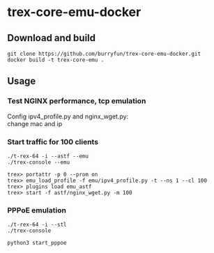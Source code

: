 # trex-core-emu-docker

## Download and build
```
git clone https://github.com/burryfun/trex-core-emu-docker.git
docker build -t trex-core-emu .
```

## Usage  
### Test NGINX performance, tcp emulation  
Config ipv4_profile.py and nginx_wget.py:  
change mac and ip

### Start traffic for 100 clients  
```
./t-rex-64 -i --astf --emu
./trex-console --emu
```
```
trex> portattr -p 0 --prom on
trex> emu_load_profile -f emu/ipv4_profile.py -t --ns 1 --cl 100
trex> plugins load emu_astf
trex> start -f astf/nginx_wget.py -m 100
```

### PPPoE emulation  
```
./t-rex-64 -i --stl
./trex-console
```
```
python3 start_pppoe
```